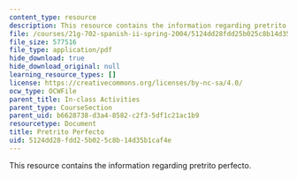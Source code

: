 ```yaml
---
content_type: resource
description: This resource contains the information regarding pretrito perfecto.
file: /courses/21g-702-spanish-ii-spring-2004/5124dd28fdd25b025c8b14d35b1caf4e_MIT21G_702S04_34pret.pdf
file_size: 577516
file_type: application/pdf
hide_download: true
hide_download_original: null
learning_resource_types: []
license: https://creativecommons.org/licenses/by-nc-sa/4.0/
ocw_type: OCWFile
parent_title: In-class Activities
parent_type: CourseSection
parent_uid: b6628738-d3a4-8582-c2f3-5df1c21ac1b9
resourcetype: Document
title: Pretrito Perfecto
uid: 5124dd28-fdd2-5b02-5c8b-14d35b1caf4e
---
```

This resource contains the information regarding pretrito perfecto.